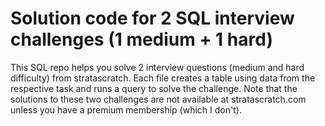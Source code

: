 # Solution code for 2 SQL interview challenges (1 medium + 1 hard)

This SQL repo helps you solve 2 interview questions (medium and hard difficulty) from stratascratch. Each file creates a table using data from the respective task and runs a query to solve the challenge. Note that the solutions to these two challenges are not available at stratascratch.com unless you have a premium membership (which I don't).
